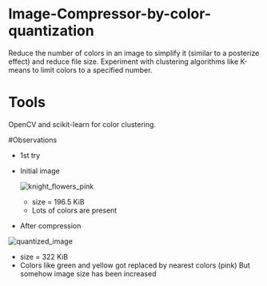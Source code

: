 # Image-Compressor-by-color-quantization
Reduce the number of colors in an image to simplify it (similar to a posterize effect) and reduce file size. Experiment with clustering algorithms like K-means to limit colors to a specified number.  

# Tools
OpenCV and scikit-learn for color clustering. 

#Observations 

- 1st try

- Initial image
  
  ![knight_flowers_pink](https://github.com/user-attachments/assets/94f7f75a-a3ba-4218-953b-0db17df604f4)

  - size = 196.5 KiB
  - Lots of colors are present
 
- After compression
  
![quantized_image](https://github.com/user-attachments/assets/85b709ba-0c80-4f0d-a947-3d5102ffff15)

 - size = 322 KiB
 - Colors like green and yellow got replaced by nearest colors (pink) But somehow image size has been increased

  

